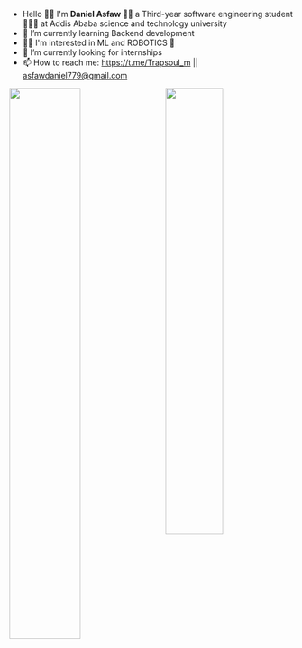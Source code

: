
-  Hello 👋🏿 I'm <strong> Daniel Asfaw </strong> 👨🏿 a Third-year software engineering student 👨🏿‍💻 at Addis Ababa science and technology university </br>
- 🌱 I’m currently learning Backend development </br>
- 🤌🏿 I'm interested in ML and ROBOTICS 🤖
- 🤔 I’m currently looking for internships </br>
- 📫 How to reach me: https://t.me/Trapsoul_m || asfawdaniel779@gmail.com </br>

<img align="left" width="50%" src="https://github-readme-stats.vercel.app/api?username=ETdan&show_icons=true&theme=radical">
<img align="right" width="45%" src="https://github-readme-stats.vercel.app/api/top-langs/?username=anuraghazra&layout=compact">
